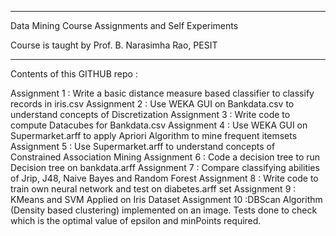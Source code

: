 ___________________________________________________________________________
Data Mining Course Assignments and Self Experiments

Course is taught by Prof. B. Narasimha Rao, PESIT

____________________________________________________________________________
Contents of this GITHUB repo :

Assignment 1 : Write a basic distance measure based classifier to classify records in iris.csv
Assignment 2 : Use WEKA GUI on Bankdata.csv to understand concepts of Discretization
Assignment 3 : Write code to compute Datacubes for Bankdata.csv 
Assignment 4 : Use WEKA GUI on Supermarket.arff to apply Apriori Algorithm to mine frequent itemsets
Assignment 5 : Use Supermarket.arff to understand concepts of Constrained Association Mining
Assignment 6 : Code a decision tree to run Decision tree on bankdata.arff
Assignment 7 : Compare classifying abilities of Jrip, J48, Naive Bayes and Random Forest
Assignment 8 : Write code to train own neural network and test on diabetes.arff set
Assignment 9 : KMeans and SVM Applied on Iris Dataset
Assignment 10 :DBScan Algorithm (Density based clustering) implemented on an image. Tests done to check which is the optimal value of epsilon and minPoints required.


